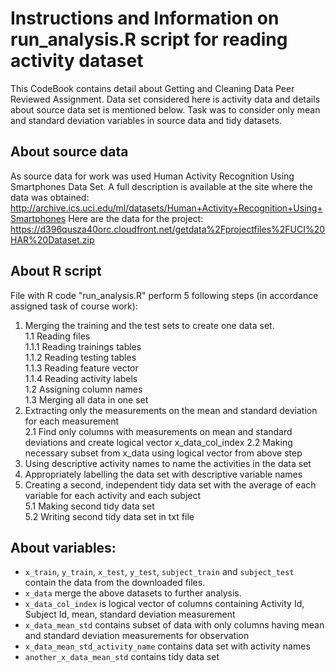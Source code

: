 # Instructions and Information on run_analysis.R script for reading activity dataset
This CodeBook contains detail about Getting and Cleaning Data Peer Reviewed Assignment. Data set considered here is activity data and details about source data set is mentioned below.
Task was to consider only mean and standard deviation variables in source data and tidy datasets.

## About source data
As source data for work was used Human Activity Recognition Using Smartphones Data Set. A full description is available at the site where the data was obtained:
http://archive.ics.uci.edu/ml/datasets/Human+Activity+Recognition+Using+Smartphones
Here are the data for the project: https://d396qusza40orc.cloudfront.net/getdata%2Fprojectfiles%2FUCI%20HAR%20Dataset.zip 

## About R script
File with R code "run_analysis.R" perform 5 following steps (in accordance assigned task of course work):   
1. Merging the training and the test sets to create one data set.   
  1.1 Reading files    
    1.1.1 Reading trainings tables   
    1.1.2 Reading testing tables   
    1.1.3 Reading feature vector   
    1.1.4 Reading activity labels   
  1.2 Assigning column names   
  1.3 Merging all data in one set   
2. Extracting only the measurements on the mean and standard deviation for each measurement   
  2.1 Find only columns with measurements on mean and standard deviations and create logical vector  x_data_col_index
  2.2 Making necessary subset from x_data using logical vector from above step  
3. Using descriptive activity names to name the activities in the data set   
4. Appropriately labelling the data set with descriptive variable names   
5. Creating a second, independent tidy data set with the average of each variable for each activity and each subject   
  5.1 Making second tidy data set   
  5.2 Writing second tidy data set in txt file   

## About variables:   
* `x_train`, `y_train`, `x_test`, `y_test`, `subject_train` and `subject_test` contain the data from the downloaded files.
* `x_data` merge the above datasets to further analysis.
*  `x_data_col_index` is logical vector of columns containing Activity Id, Subject Id, mean, standard deviation measurement
* `x_data_mean_std` contains subset of data with only columns having mean and standard deviation measurements for observation
* `x_data_mean_std_activity_name` contains data set with activity names
* `another_x_data_mean_std` contains tidy data set
 
